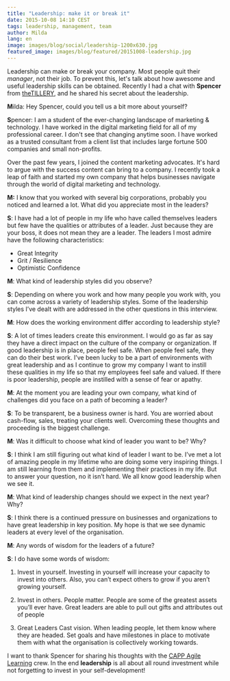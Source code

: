 ```yaml
---
title: "Leadership: make it or break it"
date: 2015-10-08 14:10 CEST
tags: leadership, management, team
author: Milda
lang: en
image: images/blog/social/leadership-1200x630.jpg
featured_image: images/blog/featured/20151008-leadership.jpg
---
```


Leadership can make or break your company. Most people quit their *manager*, not their job. To prevent this, let's talk about how awesome and useful leadership skills can be obtained. Recently I had a chat with **Spencer** from [theTILLERY](http://www.thetillery.com/#cultivating-brands), and he shared his secret about the leadership.

**M**ilda: Hey Spencer, could you tell us a bit more about yourself?

**S**pencer: I am a student of the ever-changing landscape of marketing & technology. I have worked in the digital marketing field for all of my professional career. I don't see that changing anytime soon. I have worked as a trusted consultant from a client list that includes large fortune 500 companies and small non-profits.  

Over the past few years, I joined the content marketing advocates.  It's hard to argue with the success content can bring to a company.  I recently took a leap of faith and started my own company that helps businesses navigate through the world of digital marketing and technology.  

**M:** I know that you worked with several big corporations, probably you noticed and learned a lot. What did you appreciate most in the leaders?

**S**: I have had a lot of people in my life who have called themselves leaders but few have the qualities or attributes of a leader.  Just because they are your boss, it does not mean they are a leader. The leaders I most admire have the following characteristics:

* Great Integrity
* Grit / Resilience
* Optimistic Confidence

**M**: What kind of leadership styles did you observe?

**S**: Depending on where you work and how many people you work with, you can come across a variety of leadership styles.  Some of the leadership styles I’ve dealt with are addressed in the other questions in this interview.  

**M**: How does the working environment differ according to leadership style?

**S**: A lot of times leaders create this environment. I would go as far as say they have a direct impact on the culture of the company or organization. If good leadership is in place, people feel safe.  When people feel safe, they can do their best work.  I’ve been lucky to be a part of environments with great leadership and as I continue to grow my company I want to instill these qualities in my life so that my employees feel safe and valued.
If there is poor leadership, people are instilled with a sense of fear or apathy.

**M**: At the moment you are leading your own company, what kind of challenges did you face on a path of becoming a leader?

**S**: To be transparent, be a business owner is hard.  You are worried about cash-flow, sales, treating your clients well. Overcoming these thoughts and proceeding is the biggest challenge.

**M**: Was it difficult to choose what kind of leader you want to be? Why?

**S**:
I think I am still figuring out what kind of leader I want to be.  I’ve met a lot of amazing people in my lifetime who are doing some very inspiring things.  I am still learning from them and implementing their practices in my life. But to answer your question, no it isn’t hard.  We all know good leadership when we see it.

**M**: What kind of leadership changes should we expect in the next year? Why?

**S**: I think there is a continued pressure on businesses and organizations to have great leadership in key position.  My hope is that we see dynamic leaders at every level of the organisation.  

**M**: Any words of wisdom for the leaders of a future?

**S**: I do have some words of wisdom:

1. Invest in yourself.  Investing in yourself will increase your capacity to invest into others.  Also, you can’t expect others to grow if you aren’t growing yourself.

2. Invest in others. People matter.  People are some of the greatest assets you’ll ever have.  Great leaders are able to pull out gifts and attributes out of people

3.  Great Leaders Cast vision.  When leading people, let them know where they are headed. Set goals and have milestones in place to motivate them with what the organisation is collectively working towards.

I want to thank Spencer for sharing his thoughts with the [CAPP Agile Learning](/capp-agile-learning/) crew. In the end **leadership** is all about all round investment while not forgetting to invest in your self-development!  
